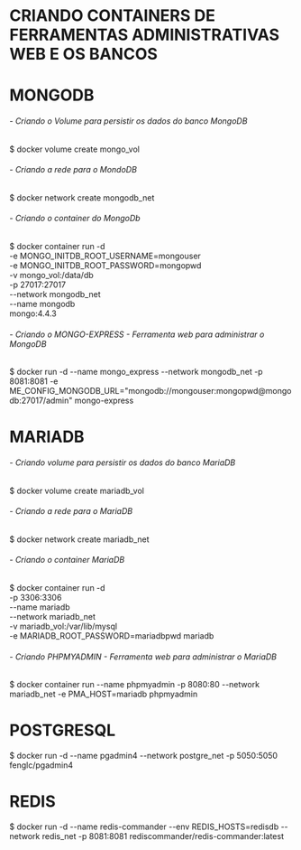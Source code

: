 # CRIANDO CONTAINERS DE FERRAMENTAS ADMINISTRATIVAS WEB E OS BANCOS

# MONGODB
###### - Criando o Volume para persistir os dados do banco MongoDB
$ docker volume create mongo_vol

###### - Criando a rede para o MondoDB
$ docker network create mongodb_net

###### - Criando o container do MongoDb
$ docker container run -d \
-e MONGO_INITDB_ROOT_USERNAME=mongouser \
-e MONGO_INITDB_ROOT_PASSWORD=mongopwd \
-v mongo_vol:/data/db \
-p 27017:27017 \
--network mongodb_net \
--name mongodb \
mongo:4.4.3

###### - Criando o MONGO-EXPRESS - Ferramenta web para administrar o MongoDB
$ docker run -d --name mongo_express --network mongodb_net -p 8081:8081 -e ME_CONFIG_MONGODB_URL="mongodb://mongouser:mongopwd@mongodb:27017/admin"  mongo-express

#
# MARIADB
###### - Criando volume para persistir os dados do banco MariaDB
$ docker volume create mariadb_vol

###### - Criando a rede para o MariaDB
$ docker network create mariadb_net

###### - Criando o container MariaDB
$ docker container run -d \
-p 3306:3306 \
--name mariadb \
--network mariadb_net \
-v mariadb_vol:/var/lib/mysql \
-e MARIADB_ROOT_PASSWORD=mariadbpwd mariadb

###### - Criando PHPMYADMIN - Ferramenta web para administrar o MariaDB
$ docker container run --name phpmyadmin -p 8080:80 --network mariadb_net -e PMA_HOST=mariadb phpmyadmin





#
# POSTGRESQL
$ docker run -d --name pgadmin4 --network postgre_net -p 5050:5050 fenglc/pgadmin4

#
# REDIS
$ docker run -d --name redis-commander --env REDIS_HOSTS=redisdb --network redis_net -p 8081:8081 rediscommander/redis-commander:latest
